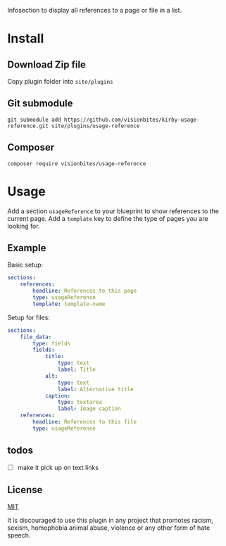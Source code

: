 Infosection to display all references to a page or file in a list.

# Install
## Download Zip file

Copy plugin folder into `site/plugins`

## Git submodule
```
git submodule add https://github.com/visionbites/kirby-usage-reference.git site/plugins/usage-reference
```

## Composer
```
composer require visionbites/usage-reference
```

# Usage
Add a section `usageReference` to your blueprint to show references to the current page.
Add a `template` key to define the type of pages you are looking for.


## Example
Basic setup:

```yaml
sections:
    references:
        headline: References to this page
        type: usageReference
        template: template-name
```

Setup for files:

```yaml
sections:
    file_data:
        type: fields
        fields:
            title:
                type: text
                label: Title
            alt:
                type: text
                label: Alternative title
            caption:
                type: textarea
                label: Image caption
    references:
        headline: References to this file
        type: usageReference
```

## todos
- [ ] make it pick up on text links

## License

[MIT](https://opensource.org/licenses/MIT)

It is discouraged to use this plugin in any project that promotes racism, sexism, homophobia animal abuse, violence or any other form of hate speech.
